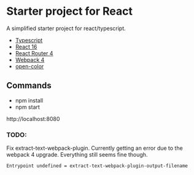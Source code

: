 # Starter project for React
A simplified starter project for react/typescript.

- [Typescript](https://www.typescriptlang.org/)
- [React 16](https://reactjs.org/)
- [React Router 4](https://reacttraining.com/react-router/)
- [Webpack 4](https://webpack.js.org/)
- [open-color](https://yeun.github.io/open-color/)

## Commands
- npm install
- npm start

http://localhost:8080

### TODO:
Fix extract-text-webpack-plugin. Currently getting an error due to the webpack 4 upgrade.
Everything still seems fine though.

```
Entrypoint undefined = extract-text-webpack-plugin-output-filename
```
